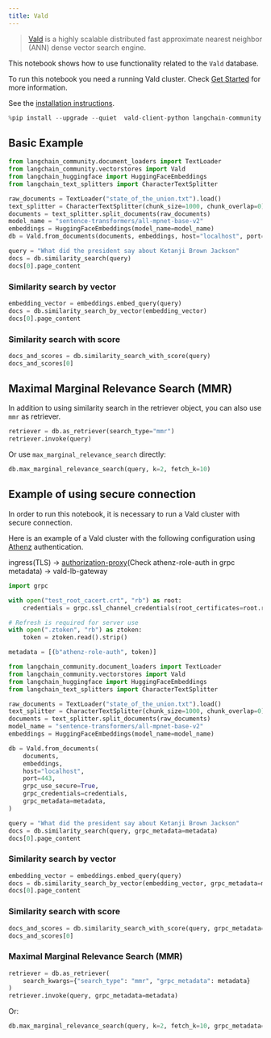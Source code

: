 ```yaml
---
title: Vald
---
```


> [Vald](https://github.com/vdaas/vald) is a highly scalable distributed fast approximate nearest neighbor (ANN) dense vector search engine.

This notebook shows how to use functionality related to the `Vald` database.

To run this notebook you need a running Vald cluster.
Check [Get Started](https://github.com/vdaas/vald#get-started) for more information.

See the [installation instructions](https://github.com/vdaas/vald-client-python#install).

```python
%pip install --upgrade --quiet  vald-client-python langchain-community
```

## Basic Example

```python
from langchain_community.document_loaders import TextLoader
from langchain_community.vectorstores import Vald
from langchain_huggingface import HuggingFaceEmbeddings
from langchain_text_splitters import CharacterTextSplitter

raw_documents = TextLoader("state_of_the_union.txt").load()
text_splitter = CharacterTextSplitter(chunk_size=1000, chunk_overlap=0)
documents = text_splitter.split_documents(raw_documents)
model_name = "sentence-transformers/all-mpnet-base-v2"
embeddings = HuggingFaceEmbeddings(model_name=model_name)
db = Vald.from_documents(documents, embeddings, host="localhost", port=8080)
```

```python
query = "What did the president say about Ketanji Brown Jackson"
docs = db.similarity_search(query)
docs[0].page_content
```

### Similarity search by vector

```python
embedding_vector = embeddings.embed_query(query)
docs = db.similarity_search_by_vector(embedding_vector)
docs[0].page_content
```

### Similarity search with score

```python
docs_and_scores = db.similarity_search_with_score(query)
docs_and_scores[0]
```

## Maximal Marginal Relevance Search (MMR)

In addition to using similarity search in the retriever object, you can also use `mmr` as retriever.

```python
retriever = db.as_retriever(search_type="mmr")
retriever.invoke(query)
```

Or use `max_marginal_relevance_search` directly:

```python
db.max_marginal_relevance_search(query, k=2, fetch_k=10)
```

## Example of using secure connection

In order to run this notebook, it is necessary to run a Vald cluster with secure connection.

Here is an example of a Vald cluster with the following configuration using [Athenz](https://github.com/AthenZ/athenz) authentication.

ingress(TLS) -> [authorization-proxy](https://github.com/AthenZ/authorization-proxy)(Check athenz-role-auth in grpc metadata) -> vald-lb-gateway

```python
import grpc

with open("test_root_cacert.crt", "rb") as root:
    credentials = grpc.ssl_channel_credentials(root_certificates=root.read())

# Refresh is required for server use
with open(".ztoken", "rb") as ztoken:
    token = ztoken.read().strip()

metadata = [(b"athenz-role-auth", token)]
```

```python
from langchain_community.document_loaders import TextLoader
from langchain_community.vectorstores import Vald
from langchain_huggingface import HuggingFaceEmbeddings
from langchain_text_splitters import CharacterTextSplitter

raw_documents = TextLoader("state_of_the_union.txt").load()
text_splitter = CharacterTextSplitter(chunk_size=1000, chunk_overlap=0)
documents = text_splitter.split_documents(raw_documents)
model_name = "sentence-transformers/all-mpnet-base-v2"
embeddings = HuggingFaceEmbeddings(model_name=model_name)

db = Vald.from_documents(
    documents,
    embeddings,
    host="localhost",
    port=443,
    grpc_use_secure=True,
    grpc_credentials=credentials,
    grpc_metadata=metadata,
)
```

```python
query = "What did the president say about Ketanji Brown Jackson"
docs = db.similarity_search(query, grpc_metadata=metadata)
docs[0].page_content
```

### Similarity search by vector

```python
embedding_vector = embeddings.embed_query(query)
docs = db.similarity_search_by_vector(embedding_vector, grpc_metadata=metadata)
docs[0].page_content
```

### Similarity search with score

```python
docs_and_scores = db.similarity_search_with_score(query, grpc_metadata=metadata)
docs_and_scores[0]
```

### Maximal Marginal Relevance Search (MMR)

```python
retriever = db.as_retriever(
    search_kwargs={"search_type": "mmr", "grpc_metadata": metadata}
)
retriever.invoke(query, grpc_metadata=metadata)
```

Or:

```python
db.max_marginal_relevance_search(query, k=2, fetch_k=10, grpc_metadata=metadata)
```
